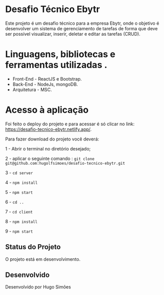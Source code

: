 # Desafio Técnico Ebytr

Este projeto é um desafio técnico para a empresa Ebytr, onde o objetivo é desenvolver um sistema de gerenciamento de tarefas de forma que deve ser possível visualizar, inserir, deletar e editar as tarefas (CRUD).  


# Linguagens, bibliotecas e ferramentas utilizadas .

* Front-End - ReactJS e Bootstrap.
* Back-End - NodeJs, mongoDB.
* Arquitetura - MSC.

# Acesso à aplicação

Foi feito o deploy do projeto e para acessar é só clicar no link: https://desafio-tecnico-ebytr.netlify.app/.

Para fazer download do projeto você deverá:

1 - Abrir o terminal no diretório desejado;

2 - aplicar o seguinte comando : `git clone git@github.com:hugolfsimoes/desafio-tecnico-ebytr.git`

3 - `cd server`

4 - `npm install`

5 - `npm start`

6 - `cd ..`

7 - `cd client`

8 - `npm install`

9 - `npm start`


## Status do Projeto

O projeto está em desenvolvimento.

## Desenvolvido

Desenvolvido por Hugo Simões
